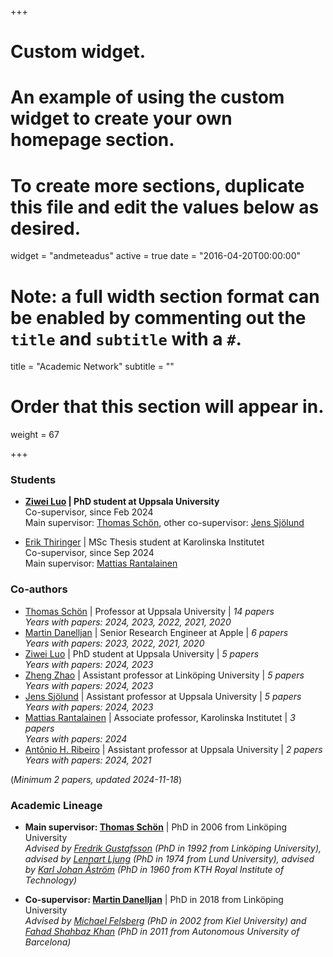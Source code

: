 +++
# Custom widget.
# An example of using the custom widget to create your own homepage section.
# To create more sections, duplicate this file and edit the values below as desired.
widget = "andmeteadus"
active = true
date = "2016-04-20T00:00:00"

# Note: a full width section format can be enabled by commenting out the `title` and `subtitle` with a `#`.
title = "Academic Network"
subtitle = ""

# Order that this section will appear in.
weight = 67

+++

### Students

* **[Ziwei Luo](https://algolzw.github.io/) | PhD student at Uppsala University**\
Co-supervisor, since Feb 2024\
Main supervisor: [Thomas Schön](https://user.it.uu.se/~thosc112/), other co-supervisor: [Jens Sjölund](https://jsjol.github.io/)

* [Erik Thiringer](https://www.linkedin.com/in/erik-thiringer-992a5816b/) | MSc Thesis student at Karolinska Institutet\
Co-supervisor, since Sep 2024\
Main supervisor: [Mattias Rantalainen](https://ki.se/en/research/research-areas-centres-and-networks/research-groups/predictive-medicine-mattias-rantalainens-research-group)






### Co-authors

* [Thomas Schön](https://user.it.uu.se/~thosc112/) | Professor at Uppsala University | _14 papers_\
_Years with papers: 2024, 2023, 2022, 2021, 2020_
* [Martin Danelljan](https://martin-danelljan.github.io/) | Senior Research Engineer at Apple | _6 papers_\
_Years with papers: 2023, 2022, 2021, 2020_
* [Ziwei Luo](https://algolzw.github.io/) | PhD student at Uppsala University | _5 papers_\
_Years with papers: 2024, 2023_
* [Zheng Zhao](https://zz.zabemon.com/) | Assistant professor at Linköping University | _5 papers_\
_Years with papers: 2024, 2023_
* [Jens Sjölund](https://jsjol.github.io/) | Assistant professor at Uppsala University | _5 papers_\
_Years with papers: 2024, 2023_
* [Mattias Rantalainen](https://ki.se/en/research/research-areas-centres-and-networks/research-groups/predictive-medicine-mattias-rantalainens-research-group) | Associate professor, Karolinska Institutet | _3 papers_\
_Years with papers: 2024_
* [Antônio H. Ribeiro](https://antonior92.github.io/) | Assistant professor at Uppsala University | _2 papers_\
_Years with papers: 2024, 2021_

(_Minimum 2 papers, updated 2024-11-18_)





### Academic Lineage

* **Main supervisor: [Thomas Schön](https://scholar.google.com/citations?user=FUqUC2oAAAAJ&hl)** | PhD in 2006 from Linköping University\
_Advised by [Fredrik Gustafsson](https://scholar.google.com/citations?user=sMGv1xoAAAAJ&hl) (PhD in 1992 from Linköping University), advised by [Lennart Ljung](https://scholar.google.com/citations?user=2lo28DgAAAAJ&hl) (PhD in 1974 from Lund University), advised by [Karl Johan Åström](https://scholar.google.com/citations?user=ZS-RjQsAAAAJ&hl) (PhD in 1960 from KTH Royal Institute of Technology)_

* **Co-supervisor: [Martin Danelljan](https://scholar.google.com/citations?user=NCSSpMkAAAAJ&hl)** | PhD in 2018 from Linköping University\
_Advised by [Michael Felsberg](https://scholar.google.com/citations?user=lkWfR08AAAAJ&hl) (PhD in 2002 from Kiel University) and [Fahad Shahbaz Khan](https://scholar.google.com/citations?user=zvaeYnUAAAAJ&hl) (PhD in 2011 from Autonomous University of Barcelona)_
